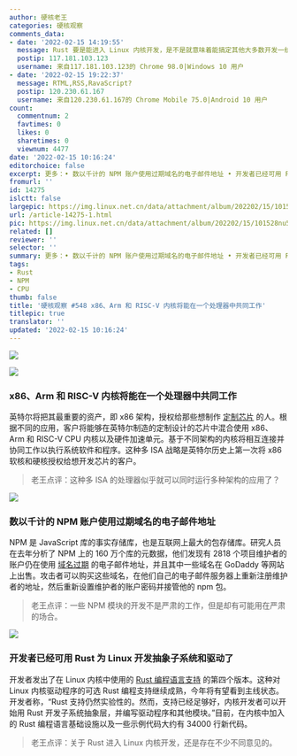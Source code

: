 ```yaml
---
author: 硬核老王
categories: 硬核观察
comments_data:
- date: '2022-02-15 14:19:55'
  message: Rust 要是能进入 Linux 内核开发，是不是就意味着能搞定其他大多数开发一统天下了？
  postip: 117.181.103.123
  username: 来自117.181.103.123的 Chrome 98.0|Windows 10 用户
- date: '2022-02-15 19:22:37'
  message: RTML,RSS,RavaScript?
  postip: 120.230.61.167
  username: 来自120.230.61.167的 Chrome Mobile 75.0|Android 10 用户
count:
  commentnum: 2
  favtimes: 0
  likes: 0
  sharetimes: 0
  viewnum: 4477
date: '2022-02-15 10:16:24'
editorchoice: false
excerpt: 更多：• 数以千计的 NPM 账户使用过期域名的电子邮件地址 • 开发者已经可用 Rust 为 Linux 开发抽象子系统和驱动了
fromurl: ''
id: 14275
islctt: false
largepic: https://img.linux.net.cn/data/attachment/album/202202/15/101528nu5awwxddv6dcr6t.jpg
url: /article-14275-1.html
pic: https://img.linux.net.cn/data/attachment/album/202202/15/101528nu5awwxddv6dcr6t.jpg.thumb.jpg
related: []
reviewer: ''
selector: ''
summary: 更多：• 数以千计的 NPM 账户使用过期域名的电子邮件地址 • 开发者已经可用 Rust 为 Linux 开发抽象子系统和驱动了
tags:
- Rust
- NPM
- CPU
thumb: false
title: '硬核观察 #548 x86、Arm 和 RISC-V 内核将能在一个处理器中共同工作'
titlepic: true
translator: ''
updated: '2022-02-15 10:16:24'
---
```


![](/data/attachment/album/202202/15/101528nu5awwxddv6dcr6t.jpg)


![](/data/attachment/album/202202/15/101536qvrnyln9zuqufm77.jpg)


### x86、Arm 和 RISC-V 内核将能在一个处理器中共同工作


英特尔将把其最重要的资产，即 x86 架构，授权给那些想制作 [定制芯片](https://www.theregister.com/2022/02/14/intel_x86_licensing/) 的人。根据不同的应用，客户将能够在英特尔制造的定制设计的芯片中混合使用 x86、Arm 和 RISC-V CPU 内核以及硬件加速单元。基于不同架构的内核将相互连接并协同工作以执行系统软件和程序。这种多 ISA 战略是英特尔历史上第一次将 x86 软核和硬核授权给想开发芯片的客户。



> 
> 老王点评：这种多 ISA 的处理器似乎就可以同时运行多种架构的应用了？
> 
> 
> 


![](/data/attachment/album/202202/15/101549xjkildmxch1bbl1m.jpg)


### 数以千计的 NPM 账户使用过期域名的电子邮件地址


NPM 是 JavaScript 库的事实存储库，也是互联网上最大的包存储库。研究人员在去年分析了 NPM 上的 160 万个库的元数据，他们发现有 2818 个项目维护者的账户仍在使用 [域名过期](https://therecord.media/thousands-of-npm-accounts-use-email-addresses-with-expired-domains/) 的电子邮件地址，并且其中一些域名在 GoDaddy 等网站上出售。攻击者可以购买这些域名，在他们自己的电子邮件服务器上重新注册维护者的地址，然后重新设置维护者的账户密码并接管他的 npm 包。



> 
> 老王点评：一些 NPM 模块的开发不是严肃的工作，但是却有可能用在严肃的场合。
> 
> 
> 


![](/data/attachment/album/202202/15/101609qquo8ewvjwq52888.jpg)


### 开发者已经可用 Rust 为 Linux 开发抽象子系统和驱动了


开发者发出了在 Linux 内核中使用的 [Rust 编程语言支持](https://www.phoronix.com/scan.php?page=news_item&px=Rust-For-Linux-Kernel-v4) 的第四个版本。这种对 Linux 内核驱动程序的可选 Rust 编程支持继续成熟，今年将有望看到主线状态。开发者称，“Rust 支持仍然实验性的。然而，支持已经足够好，内核开发者可以开始用 Rust 开发子系统抽象层，并编写驱动程序和其他模块。”目前，在内核中加入的 Rust 编程语言基础设施以及一些示例代码大约有 34000 行新代码。



> 
> 老王点评：关于 Rust 进入 Linux 内核开发，还是存在不少不同意见的。
> 
> 
>